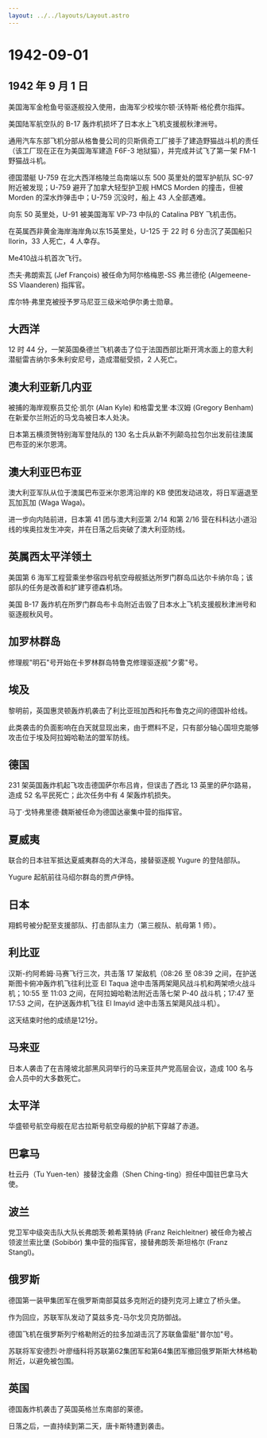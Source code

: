 ```yaml
---
layout: ../../layouts/Layout.astro
---
```


# 1942-09-01

## 1942 年 9 月 1 日

美国海军金枪鱼号驱逐舰投入使用，由海军少校埃尔顿·沃特斯·格伦费尔指挥。

美国陆军航空队的 B-17 轰炸机损坏了日本水上飞机支援舰秋津洲号。

通用汽车东部飞机分部从格鲁曼公司的贝斯佩奇工厂接手了建造野猫战斗机的责任（该工厂现在正在为美国海军建造
F6F-3 地狱猫），并完成并试飞了第一架 FM-1 野猫战斗机。

德国潜艇 U-759 在北大西洋格陵兰岛南端以东 500 英里处的盟军护航队 SC-97
附近被发现；U-759 避开了加拿大轻型护卫舰 HMCS Morden 的撞击，但被 Morden
的深水炸弹击中；U-759 沉没时，船上 43 人全部遇难。

向东 50 英里处，U-91 被美国海军 VP-73 中队的 Catalina PBY 飞机击伤。

在英属西非黄金海岸海岸角以东15英里处，U-125 于 22 时 6 分击沉了英国船只
Ilorin，33 人死亡，4 人幸存。

Me410战斗机首次飞行。

杰夫·弗朗索瓦 (Jef François) 被任命为阿尔格梅恩-SS 弗兰德伦
(Algemeene-SS Vlaanderen) 指挥官。

库尔特·弗里克被授予罗马尼亚三级米哈伊尔勇士勋章。

## 大西洋

12 时 44
分，一架英国桑德兰飞机袭击了位于法国西部比斯开湾水面上的意大利潜艇雷吉纳尔多朱利安尼号，造成潜艇受损，2
人死亡。

## 澳大利亚新几内亚

被捕的海岸观察员艾伦·凯尔 (Alan Kyle) 和格雷戈里·本汉姆 (Gregory Benham)
在新爱尔兰附近的马戈岛被日本人处决。

日本第五横须贺特别海军登陆队的 130
名士兵从新不列颠岛拉包尔出发前往澳属巴布亚的米尔恩湾。

## 澳大利亚巴布亚

澳大利亚军队从位于澳属巴布亚米尔恩湾沿岸的 KB
使团发动进攻，将日军逼退至瓦加瓦加 (Waga Waga)。

进一步向内陆前进，日本第 41 团与澳大利亚第 2/14 和第 2/16
营在科科达小道沿线的埃奥拉发生冲突，并在日落之后突破了澳大利亚防线。

## 英属西太平洋领土

美国第 6
海军工程营乘坐参宿四号航空母舰抵达所罗门群岛瓜达尔卡纳尔岛；该部队的任务是改善和扩建亨德森机场。

美国 B-17
轰炸机在所罗门群岛布卡岛附近击毁了日本水上飞机支援舰秋津洲号和驱逐舰秋风号。

## 加罗林群岛

修理舰"明石"号开始在卡罗林群岛特鲁克修理驱逐舰"夕雾"号。

## 埃及

黎明前，英国惠灵顿轰炸机袭击了利比亚班加西和托布鲁克之间的德国补给线。

此类袭击的负面影响在白天就显现出来，由于燃料不足，只有部分轴心国坦克能够攻击位于埃及阿拉姆哈勒法的盟军防线。

## 德国

231 架英国轰炸机起飞攻击德国萨尔布吕肯，但误击了西北 13
英里的萨尔路易，造成 52 名平民死亡；此次任务中有 4 架轰炸机损失。

马丁·戈特弗里德·魏斯被任命为德国达豪集中营的指挥官。

## 夏威夷

联合的日本驻军抵达夏威夷群岛的大洋岛，接替驱逐舰 Yugure 的登陆部队。

Yugure 起航前往马绍尔群岛的贾卢伊特。

## 日本

翔鹤号被分配至支援部队、打击部队主力（第三舰队、航母第 1 师）。

## 利比亚

汉斯-约阿希姆·马赛飞行三次，共击落 17 架敌机（08:26 至 08:39
之间，在护送斯图卡俯冲轰炸机飞往利比亚 El Taqua
途中击落两架飓风战斗机和两架喷火战斗机；10:55 至 11:03
之间，在阿拉姆哈勒法附近击落七架 P-40 战斗机；17:47 至 17:53
之间，在护送轰炸机飞往 El Imayid 途中击落五架飓风战斗机）。

这天结束时他的成绩是121分。

## 马来亚

日本人袭击了在吉隆坡北部黑风洞举行的马来亚共产党高层会议，造成 100
名与会人员中的大多数死亡。

## 太平洋

华盛顿号航空母舰在尼古拉斯号航空母舰的护航下穿越了赤道。

## 巴拿马

杜云丹（Tu Yuen-ten）接替沈金鼎（Shen Ching-ting）担任中国驻巴拿马大使。

## 波兰

党卫军中级突击队大队长弗朗茨·赖希莱特纳 (Franz Reichleitner)
被任命为被占领波兰索比堡 (Sobibór) 集中营的指挥官，接替弗朗茨·斯坦格尔
(Franz Stangl)。

## 俄罗斯

德国第一装甲集团军在俄罗斯南部莫兹多克附近的捷列克河上建立了桥头堡。

作为回应，苏联军队发动了莫兹多克-马尔戈贝克防御战。

德国飞机在俄罗斯列宁格勒附近的拉多加湖击沉了苏联鱼雷艇"普尔加"号。

苏联将军安德烈·叶廖缅科将苏联第62集团军和第64集团军撤回俄罗斯斯大林格勒附近，以避免被包围。

## 英国

德国轰炸机袭击了英国英格兰东南部的莱德。

日落之后，一直持续到第二天，唐卡斯特遭到袭击。